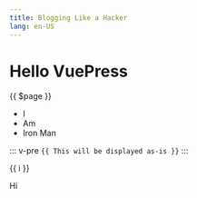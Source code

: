 ```yaml
---
title: Blogging Like a Hacker
lang: en-US
---
```


# Hello VuePress

{{ $page }}

* I
* Am
* Iron Man

::: v-pre
`{{ This will be displayed as-is }}`
:::

<span v-for="i in 3">{{ i }} </span>

<x1Button guid="example" focusedGuid="example">Hi</x1Button>

<script>
import x1Button from '../src/components/x1Button.vue'
export default {
  components: {
    x1Button,
  },
}
</script>
